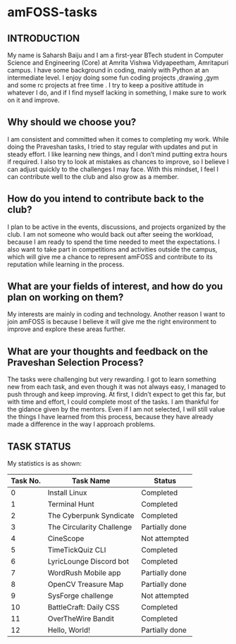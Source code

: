 # amFOSS-tasks

## INTRODUCTION
My name is Saharsh Baiju and I am a first-year BTech student in Computer Science and Engineering (Core) at Amrita Vishwa Vidyapeetham, Amritapuri campus. I have some background in coding, mainly with Python at an intermediate level. I enjoy doing some fun coding projects ,drawing ,gym and some rc projects at free time . I try to keep a positive attitude in whatever I do, and if I find myself lacking in something, I make sure to work on it and improve.

## Why should we choose you?
I am consistent and committed when it comes to completing my work. While doing the Praveshan tasks, I tried to stay regular with updates and put in steady effort. I like learning new things, and I don’t mind putting extra hours if required. I also try to look at mistakes as chances to improve, so I believe I can adjust quickly to the challenges I may face. With this mindset, I feel I can contribute well to the club and also grow as a member.

## How do you intend to contribute back to the club?
I plan to be active in the events, discussions, and projects organized by the club. I am not someone who would back out after seeing the workload, because I am ready to spend the time needed to meet the expectations. I also want to take part in competitions and activities outside the campus, which will give me a chance to represent amFOSS and contribute to its reputation while learning in the process.

## What are your fields of interest, and how do you plan on working on them?
My interests are mainly in coding and technology. Another reason I want to join amFOSS is because I believe it will give me the right environment to improve and explore these areas further.

## What are your thoughts and feedback on the Praveshan Selection Process?
The tasks were challenging but very rewarding. I got to learn something new from each task, and even though it was not always easy, I managed to push through and keep improving. At first, I didn’t expect to get this far, but with time and effort, I  could complete most of the tasks. I am thankful for the gidance given by the mentors. Even if I am not selected, I will still value the things I have learned from this process, because they have already made a difference in the way I approach problems.

## TASK STATUS
My statistics is as shown:

| Task No. | Task Name                   | Status         |
|----------|-----------------------------|----------------|
| 0        | Install Linux               | Completed      |
| 1        | Terminal Hunt               | Completed      |
| 2        | The Cyberpunk Syndicate     | Completed      |
| 3        | The Circularity Challenge   | Partially done |
| 4        | CineScope                   | Not attempted  |
| 5        | TimeTickQuiz CLI            | Completed      |
| 6        | LyricLounge Discord bot     | Completed      |
| 7        | WordRush Mobile app         | Partially done |
| 8        | OpenCV Treasure Map         | Partially done |
| 9        | SysForge challenge          | Not attempted  |
| 10       | BattleCraft: Daily CSS      | Completed      |
| 11       | OverTheWire Bandit          | Completed      |
| 12       | Hello, World!               | Partially done |

